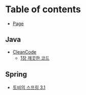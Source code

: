 # Table of contents

* [Page](README.md)

## Java

* [CleanCode](java/cleancode/README.md)
  * [1장 깨끗한 코드](java/cleancode/1.md)

## Spring

* [토비의 스프링 3.1](spring/3.1.md)
